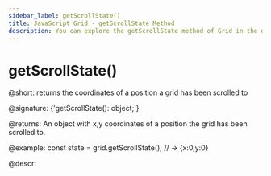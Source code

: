 ```yaml
---
sidebar_label: getScrollState()
title: JavaScript Grid - getScrollState Method 
description: You can explore the getScrollState method of Grid in the documentation of the DHTMLX JavaScript UI library. Browse developer guides and API reference, try out code examples and live demos, and download a free 30-day evaluation version of DHTMLX Suite.
---
```


# getScrollState()

@short: returns the coordinates of a position a grid has been scrolled to

@signature: {'getScrollState(): object;'}

@returns:
An object with x,y coordinates of a position the grid has been scrolled to.

@example:
const state = grid.getScrollState(); // -> {x:0,y:0}

@descr:

[comment]: # (@related: grid/usage.md#controlling-scroll-behavior)
